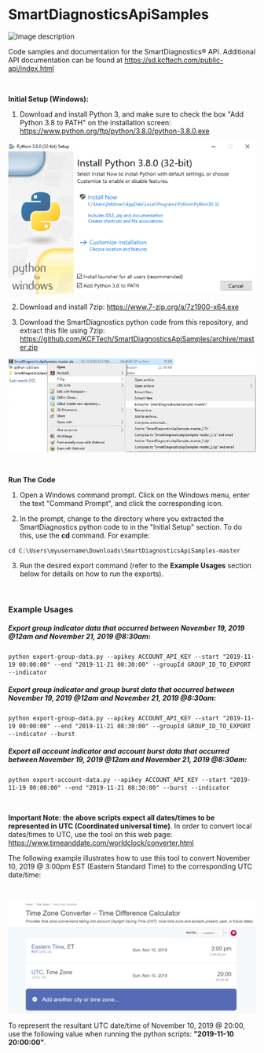 # SmartDiagnosticsApiSamples

![Image description](https://www.kcftech.com/wp-content/uploads/2018/02/sd-logo.png)

Code samples and documentation for the SmartDiagnostics® API. Additional API documentation can be found at https://sd.kcftech.com/public-api/index.html

<br/>

**Initial Setup (Windows):**

1) Download and install Python 3, and make sure to check the box "Add Python 3.8 to PATH" on the installation screen: https://www.python.org/ftp/python/3.8.0/python-3.8.0.exe

![Install Python](https://github.com/KCFTech/SmartDiagnosticsApiSamples/blob/master/images/install_python.png)
<br/>

2) Download and install 7zip: https://www.7-zip.org/a/7z1900-x64.exe

3) Download the SmartDiagnostics python code from this repository, and extract this file using 7zip: https://github.com/KCFTech/SmartDiagnosticsApiSamples/archive/master.zip

![Extract code](https://github.com/KCFTech/SmartDiagnosticsApiSamples/blob/master/images/extract_code.png)

<br/>

**Run The Code**

1) Open a Windows command prompt. Click on the Windows menu, enter the text "Command Prompt", and click the corresponding icon.

2) In the prompt, change to the directory where you extracted the SmartDiagnostics python code to in the "Initial Setup" section. To do this, use the **cd** command. For example:

<pre><code>cd C:\Users\myusername\Downloads\SmartDiagnosticsApiSamples-master</pre></code>

3) Run the desired export command (refer to the **Example Usages** section below for details on how to run the exports).

<br/>

### Example Usages

##### Export group indicator data that occurred between November 19, 2019 @12am and November 21, 2019 @8:30am:

<pre><code>python export-group-data.py --apikey ACCOUNT_API_KEY --start "2019-11-19 00:00:00" --end "2019-11-21 08:30:00" --groupId GROUP_ID_TO_EXPORT --indicator</code></pre>

##### Export group indicator and group burst data that occurred between November 19, 2019 @12am and November 21, 2019 @8:30am:

<pre><code>python export-group-data.py --apikey ACCOUNT_API_KEY --start "2019-11-19 00:00:00" --end "2019-11-21 08:30:00" --groupId GROUP_ID_TO_EXPORT --indicator --burst</code></pre>

##### Export all account indicator and account burst data that occurred between November 19, 2019 @12am and November 21, 2019 @8:30am:

<pre><code>python export-account-data.py --apikey ACCOUNT_API_KEY --start "2019-11-19 00:00:00" --end "2019-11-21 08:30:00" --burst --indicator</pre></code>

<br/>

**Important Note: the above scripts expect all dates/times to be represented in UTC (Coordinated universal time)**. In order to convert local dates/times to UTC, use the tool on this web page: https://www.timeanddate.com/worldclock/converter.html

The following example illustrates how to use this tool to convert November 10, 2019 @ 3:00pm EST (Eastern Standard Time) to the corresponding UTC date/time:

<br/>

![Time zone conversion](https://github.com/KCFTech/SmartDiagnosticsApiSamples/blob/master/images/time_zone_conversion.png)

To represent the resultant UTC date/time of November 10, 2019 @ 20:00, use the following value when running the python scripts: **"2019-11-10 20:00:00"**.
